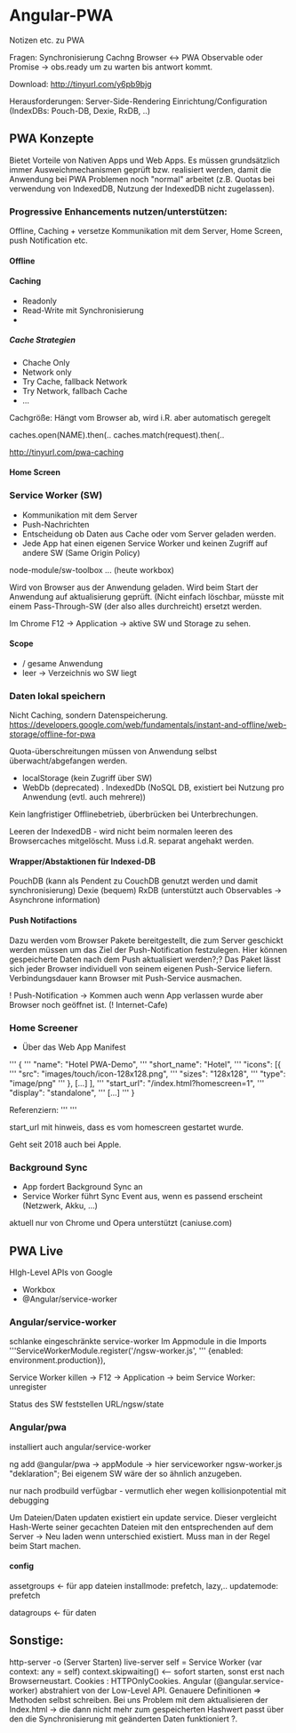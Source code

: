 # Angular-PWA
Notizen etc. zu PWA

Fragen: 
Synchronisierung Cachng Browser <-> PWA
Observable oder Promise -> obs.ready um zu warten bis antwort kommt.

Download: http://tinyurl.com/y6pb9bjg

Herausforderungen: 
Server-Side-Rendering
Einrichtung/Configuration (IndexDBs: Pouch-DB, Dexie, RxDB, ..)

## PWA Konzepte
Bietet Vorteile von Nativen Apps und Web Apps.
Es müssen grundsätzlich immer Ausweichmechanismen geprüft bzw. realisiert werden, damit die Anwendung bei PWA Problemen noch "normal" arbeitet (z.B. Quotas bei verwendung von IndexedDB, Nutzung der IndexedDB nicht zugelassen).

### Progressive Enhancements nutzen/unterstützen:
Offline, Caching + versetze Kommunikation mit dem Server, Home Screen, push Notification etc.



#### Offline

#### Caching
- Readonly
- Read-Write mit Synchronisierung
- 

##### Cache Strategien
- Chache Only 
- Network only 
- Try Cache, fallback Network
- Try Network, fallbach Cache
- ...

Cachgröße: Hängt vom Browser ab, wird i.R. aber automatisch geregelt

caches.open(NAME).then(..
caches.match(request).then(..

http://tinyurl.com/pwa-caching

#### Home Screen


### Service Worker (SW)
- Kommunikation mit dem Server
- Push-Nachrichten
- Entscheidung ob Daten aus Cache oder vom Server geladen werden.
- Jede App hat einen eigenen Service Worker und keinen Zugriff auf andere SW (Same Origin Policy)

node-module/sw-toolbox ... (heute workbox)

Wird von Browser aus der Anwendung geladen. Wird beim Start der Anwendung auf aktualisierung geprüft. (Nicht einfach löschbar, müsste mit einem Pass-Through-SW (der also alles durchreicht) ersetzt werden.

Im Chrome F12 -> Application -> aktive SW und Storage zu sehen.

#### Scope
- / gesame Anwendung
- leer -> Verzeichnis wo SW liegt

### Daten lokal speichern

Nicht Caching, sondern Datenspeicherung.
https://developers.google.com/web/fundamentals/instant-and-offline/web-storage/offline-for-pwa

Quota-überschreitungen müssen von Anwendung selbst überwacht/abgefangen werden.

- localStorage (kein Zugriff über SW)
- WebDb (deprecated)
. IndexedDb (NoSQL DB, existiert bei Nutzung pro Anwendung (evtl. auch mehrere))

Kein langfristiger Offlinebetrieb, überbrücken bei Unterbrechungen.

Leeren der IndexedDB - wird nicht beim normalen leeren des Browsercaches mitgelöscht. Muss i.d.R. separat angehakt werden.

#### Wrapper/Abstaktionen für Indexed-DB
PouchDB (kann als Pendent zu CouchDB genutzt werden und damit synchronisierung)
Dexie (bequem)
RxDB (unterstützt auch Observables -> Asynchrone information)

#### Push Notifactions 
Dazu werden vom Browser Pakete bereitgestellt, die zum Server geschickt werden müssen um das Ziel der Push-Notification festzulegen.
Hier können gespeicherte Daten nach dem Push aktualisiert werden?;?
Das Paket lässt sich jeder Browser individuell von seinem eigenen Push-Service liefern.
Verbindungsdauer kann Browser mit Push-Service ausmachen.

! Push-Notification -> Kommen auch wenn App verlassen wurde aber Browser noch geöffnet ist. (! Internet-Cafe) 

### Home Screener
- Über das Web App Manifest 

''' {
''' "name": "Hotel PWA-Demo",
''' "short_name": "Hotel",
''' "icons": [{
''' "src": "images/touch/icon-128x128.png",
''' "sizes": "128x128",
''' "type": "image/png"
''' }, [...] ],
''' "start_url": "/index.html?homescreen=1",
''' "display": "standalone",
''' [...]
''' }

Referenziern:
''' <!-- Web Application Manifest -->
''' <link rel="manifest" href="manifest.json">

start_url mit hinweis, dass es vom homescreen gestartet wurde.

Geht seit 2018 auch bei Apple.

### Background Sync
* App fordert Background Sync an
* Service Worker führt Sync Event
aus, wenn es passend erscheint
(Netzwerk, Akku, ...)

aktuell nur von Chrome und Opera unterstützt (caniuse.com)

## PWA Live
HIgh-Level APIs von Google
- Workbox
- @Angular/service-worker

### Angular/service-worker
schlanke eingeschränkte service-worker
Im Appmodule in die Imports 
'''ServiceWorkerModule.register('/ngsw-worker.js',
'''    {enabled: environment.production}),

Service Worker killen -> F12 -> Application -> beim Service Worker: unregister

Status des SW feststellen  URL/ngsw/state

### Angular/pwa
installiert auch angular/service-worker

ng add @angular/pwa
-> appModule -> hier serviceworker ngsw-worker.js "deklaration"; Bei eigenem SW wäre der so ähnlich anzugeben.

nur nach prodbuild verfügbar - vermutlich eher wegen kollisionpotential mit debugging

Um Dateien/Daten updaten existiert ein update service. Dieser vergleicht Hash-Werte seiner gecachten Dateien mit den entsprechenden auf dem Server -> Neu laden wenn unterschied existiert. Muss man in der Regel beim Start machen.


#### config
assetgroups <- für app dateien
installmode: prefetch, lazy,..
updatemode: prefetch

datagroups  <- für daten


## Sonstige:
http-server -o (Server Starten)
live-server
self = Service Worker (var context: any = self) 
  context.skipwaiting() <-- sofort starten, sonst erst nach Browserneustart.
Cookies : HTTPOnlyCookies.
Angular (@angular.service-worker) abstrahiert von der Low-Level API. Genauere Definitionen => Methoden selbst schreiben.
Bei uns Problem mit dem aktualisieren der Index.html -> die dann nicht mehr zum gespeicherten Hashwert passt über den die Synchronisierung mit geänderten Daten funktioniert ?.

